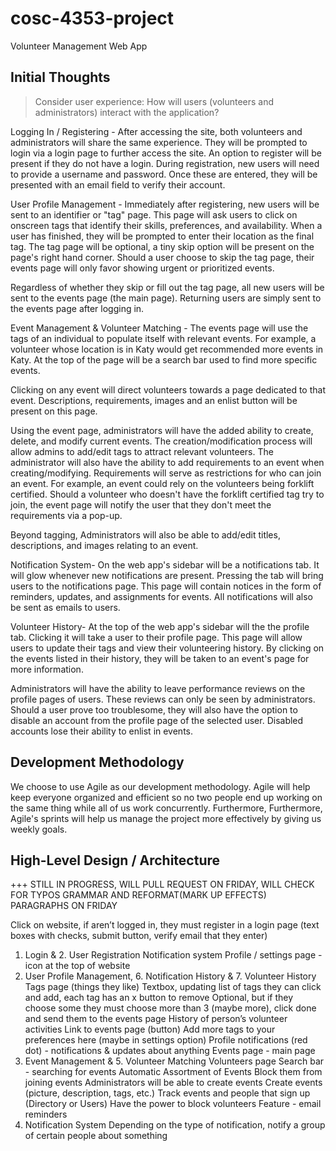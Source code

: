 # cosc-4353-project
Volunteer Management Web App

## Initial Thoughts 

> Consider user experience: How will users (volunteers and administrators) interact with the application?

Logging In / Registering - 
After accessing the site, both volunteers and administrators will share the same experience. They will be prompted to login via a login page to further access the site.
An option to register will be present if they do not have a login. During registration, new users will need to provide a username and password. Once these are entered,
they will be presented with an email field to verify their account.

User Profile Management -
Immediately after registering, new users will be sent to an identifier or "tag" page. This page will ask users to click on onscreen tags that identify their skills, preferences, and availability. When a user has finished, they will be prompted to enter their location as the final tag. The tag page will be optional, a tiny skip option will be present on the page's right hand corner. Should a user choose to skip the tag
page, their events page will only favor showing urgent or prioritized events.

Regardless of whether they skip or fill out the tag page, all new users will be sent to the events page (the main page).
Returning users are simply sent to the events page after logging in. 

Event Management & Volunteer Matching -
The events page will use the tags of an individual to populate itself with relevant events. For example, a volunteer whose location is in Katy would get recommended more events in Katy. At the top of the page 
will be a search bar used to find more specific events. 

Clicking on any event will direct volunteers towards a page dedicated to that event. Descriptions, requirements, images and an enlist button will be present on this page. 

Using the event page, administrators will have the added ability to create, delete, and modify current events. The creation/modification process will allow admins to add/edit tags to attract relevant volunteers.
The administrator will also have the ability to add requirements to an event when creating/modifying. Requirements will serve as restrictions for who can join an event. For example, an event could rely on the volunteers being forklift certified. Should a volunteer who doesn't have the forklift certified tag try to join, the event page will notify the user that they don't meet the requirements via a pop-up. 

Beyond tagging, Administrators will also be able to add/edit titles, descriptions, and images relating to an event.

Notification System-
On the web app's sidebar will be a notifications tab. It will glow whenever new notifications are present. Pressing the tab will bring users to the notifications page. This page will contain notices in the form of reminders, updates, and assignments for events. All notifications will also be sent as emails to users. 

Volunteer History-
At the top of the web app's sidebar will the the profile tab. Clicking it will take a user to their profile page. This page will allow users to update their tags and view their volunteering history. By clicking 
on the events listed in their history, they will be taken to an event's page for more information.

Administrators will have the ability to leave performance reviews on the profile pages of users. These reviews can only be seen by administrators. Should a user prove too troublesome, they will also have the option to disable an account from the profile page of the selected user. Disabled accounts lose their ability to enlist in events.

## Development Methodology

We choose to use Agile as our development methodology. Agile will help keep everyone organized and efficient so no two people end up working on the same thing while all of us work concurrently. Furthermore, Furthermore, Agile's sprints will help us manage the project more effectively by giving us weekly goals.

## High-Level Design / Architecture


+++ STILL IN PROGRESS, WILL PULL REQUEST ON FRIDAY, WILL CHECK FOR TYPOS GRAMMAR AND REFORMAT(MARK UP EFFECTS) PARAGRAPHS ON FRIDAY

Click on website, if aren’t logged in, they must register in a login page (text boxes with checks, submit button, verify email that they enter)
1. Login & 2. User Registration
Notification system
Profile / settings page - icon at the top of website
3. User Profile Management, 6. Notification History & 7. Volunteer History
Tags page (things they like)
Textbox, updating list of tags they can click and add, each tag has an x button to remove
Optional, but if they choose some they must choose more than 3 (maybe more), click done and send them to the events page
History of person’s volunteer activities
Link to events page (button)
Add more tags to your preferences here (maybe in settings option)
Profile notifications (red dot) - notifications & updates about anything
Events page - main page
4. Event Management & 5. Volunteer Matching
Volunteers page
Search bar - searching for events
Automatic Assortment of Events
Block them from joining events
Administrators will be able to create events
Create events (picture, description, tags, etc.)
Track events and people that sign up (Directory or Users)
Have the power to block volunteers
Feature - email reminders
6. Notification System
Depending on the type of notification, notify a group of certain people about something
